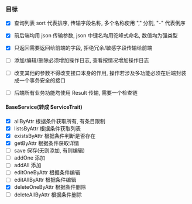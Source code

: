 ### 目标

- [x] 查询列表 sort 代表排序, 传输字段名称, 多个名称使用 "," 分割, "-" 代表倒序
- [x] 前后端均用 json 传输参数, json 中键名均用驼峰式命名, 数值均为强类型
- [x] 只返回需要返回给前端的字段, 拒绝冗余/敏感字段传输给前端
- [ ] 添加/编辑/删除必须增加操作日志, 查看按情况增加操作日志
- [ ] 改变其他的参数不得改变接口本身的作用, 操作若涉及多功能必须在后端封装成一个事务安全的接口
- [ ] 后端所有业务功能均使用 Result 传输, 需要一个检查链


#### BaseService(转成 ServiceTrait)

- [x] allByAttr 根据条件获取所有, 有条目限制
- [x] listsByAttr 根据条件获取列表
- [x] existsByAttr 根据条件判断是否存在
- [x] getByAttr 根据条件获取详情
- [ ] save 保存(无则添加, 有则编辑)
- [ ] addOne 添加
- [ ] addAll 添加
- [ ] editOneByAttr 根据条件编辑
- [ ] editAllByAttr 根据条件编辑
- [x] deleteOneByAttr 根据条件删除
- [ ] deleteAllByAttr 根据条件删除
